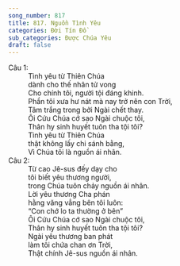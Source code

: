 ```yaml
---
song_number: 817
title: 817. Nguồn Tình Yêu
categories: Đời Tín Đồ
sub_categories: Được Chúa Yêu
draft: false
---
```

<dl><dt>Câu 1:</dt><dd data-verse="1">Tình yêu từ Thiên Chúa <br/>dành cho thế nhân tử vong <br/>Cho chính tôi, người tội đáng khinh. <br/>Phần tôi xưa hư nát mà nay trở nên con Trời, <br/>Tâm trắng trong bởi Ngài chết thay. <br/>Ôi Cứu Chúa cớ sao Ngài chuộc tôi, <br/>Thân hy sinh huyết tuôn tha tội tôi? <br/>Tình yêu từ Thiên Chúa <br/>thật không lấy chi sánh bằng, <br/>Vì Chúa tôi là nguồn ái nhân. </dd><dt>Câu 2:</dt><dd data-verse="2">Từ cao Jê-sus đếy dạy cho <br/>tôi biết yêu thương người, <br/>trong Chúa tuôn chảy nguồn ái nhân. <br/>Lời yêu thương Cha phán <br/>hằng văng vẳng bên tôi luôn: <br/>“Con chớ lo ta thường ở bên” <br/>Ôi Cứu Chúa cớ sao Ngài chuộc tôi, <br/>Thân hy sinh huyết tuôn tha tội tôi? <br/>Ngài yêu thương ban phát <br/>làm tôi chứa chan ơn Trời, <br/>Thật chính Jê-sus nguồn ái nhân. </dd></dl>